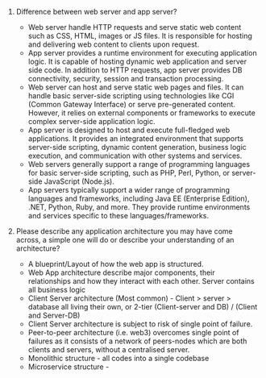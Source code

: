1. Difference between web server and app server?
    - Web server handle HTTP requests and serve static web content such as CSS, HTML, images or JS files. It is responsible for hosting and delivering web content to clients upon request.
    - App server provides a runtime environment for executing application logic. It is capable of hosting dynamic web application and server side code. In addition to HTTP requests, app server provides DB connectivity, security, session and transaction processing.
    - Web server can host and serve static web pages and files. It can handle basic server-side scripting using technologies like CGI (Common Gateway Interface) or serve pre-generated content. However, it relies on external components or frameworks to execute complex server-side application logic.
    - App server is designed to host and execute full-fledged web applications. It provides an integrated environment that supports server-side scripting, dynamic content generation, business logic execution, and communication with other systems and services.
    - Web servers generally support a range of programming languages for basic server-side scripting, such as PHP, Perl, Python, or server-side JavaScript (Node.js).
    - App servers typically support a wider range of programming languages and frameworks, including Java EE (Enterprise Edition), .NET, Python, Ruby, and more. They provide runtime environments and services specific to these languages/frameworks.

2. Please describe any application architecture you may have come across, a simple one will do or describe your understanding of an architecture?
    - A blueprint/Layout of how the web app is structured.
    - Web App architecture describe major components, their relationships and how they interact with each other. Server contains all business logic
    - Client Server architecture (Most common) - Client > server > database all living their own, or 2-tier (Client-server and DB) / (Client and Server-DB)
    - Client Server architecture is subject to risk of single point of failure.
    - Peer-to-peer architecture (i.e. web3) overcomes single point of failures as it consists of a network of peers-nodes which are both clients and servers, without a centralised server.
    - Monolithic structure - all codes into a single codebase
    - Microservice structure - 